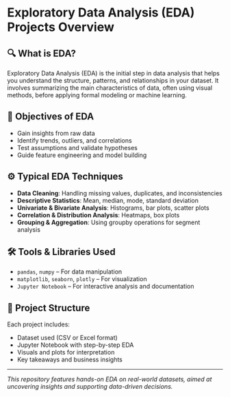 # Exploratory Data Analysis (EDA) Projects Overview

## 🔍 What is EDA?

Exploratory Data Analysis (EDA) is the initial step in data analysis that helps you understand the structure, patterns, and relationships in your dataset. It involves summarizing the main characteristics of data, often using visual methods, before applying formal modeling or machine learning.

## 🧠 Objectives of EDA

- Gain insights from raw data
- Identify trends, outliers, and correlations
- Test assumptions and validate hypotheses
- Guide feature engineering and model building

## ⚙️ Typical EDA Techniques

- **Data Cleaning**: Handling missing values, duplicates, and inconsistencies
- **Descriptive Statistics**: Mean, median, mode, standard deviation
- **Univariate & Bivariate Analysis**: Histograms, bar plots, scatter plots
- **Correlation & Distribution Analysis**: Heatmaps, box plots
- **Grouping & Aggregation**: Using groupby operations for segment analysis

## 🛠️ Tools & Libraries Used

- `pandas`, `numpy` – For data manipulation
- `matplotlib`, `seaborn`, `plotly` – For visualization
- `Jupyter Notebook` – For interactive analysis and documentation

## 📁 Project Structure

Each project includes:
- Dataset used (CSV or Excel format)
- Jupyter Notebook with step-by-step EDA
- Visuals and plots for interpretation
- Key takeaways and business insights

---

_This repository features hands-on EDA on real-world datasets, aimed at uncovering insights and supporting data-driven decisions._
